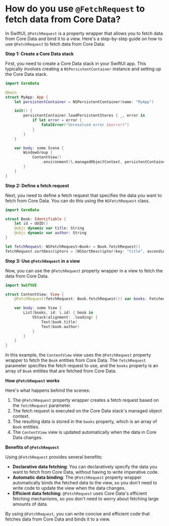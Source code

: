 # How do you use `@FetchRequest` to fetch data from Core Data?

In SwiftUI, `@FetchRequest` is a property wrapper that allows you to fetch data from Core Data and bind it to a view. Here's a step-by-step guide on how to use `@FetchRequest` to fetch data from Core Data:

**Step 1: Create a Core Data stack**

First, you need to create a Core Data stack in your SwiftUI app. This typically involves creating a `NSPersistentContainer` instance and setting up the Core Data stack.
```swift
import CoreData

@main
struct MyApp: App {
    let persistentContainer = NSPersistentContainer(name: "MyApp")

    init() {
        persistentContainer.loadPersistentStores { _, error in
            if let error = error {
                fatalError("Unresolved error $$error)")
            }
        }
    }

    var body: some Scene {
        WindowGroup {
            ContentView()
                .environment(\.managedObjectContext, persistentContainer.viewContext)
        }
    }
}
```
**Step 2: Define a fetch request**

Next, you need to define a fetch request that specifies the data you want to fetch from Core Data. You can do this using the `NSFetchRequest` class.
```swift
import CoreData

struct Book: Identifiable {
    let id = UUID()
    @objc dynamic var title: String
    @objc dynamic var author: String
}

let fetchRequest: NSFetchRequest<Book> = Book.fetchRequest()
fetchRequest.sortDescriptors = [NSSortDescriptor(key: "title", ascending: true)]
```
**Step 3: Use `@FetchRequest` in a view**

Now, you can use the `@FetchRequest` property wrapper in a view to fetch the data from Core Data.
```swift
import SwiftUI

struct ContentView: View {
    @FetchRequest(fetchRequest: Book.fetchRequest()) var books: FetchedResults<Book>

    var body: some View {
        List(books, id: \.id) { book in
            VStack(alignment: .leading) {
                Text(book.title)
                Text(book.author)
            }
        }
    }
}
```
In this example, the `ContentView` view uses the `@FetchRequest` property wrapper to fetch the `Book` entities from Core Data. The `fetchRequest` parameter specifies the fetch request to use, and the `books` property is an array of `Book` entities that are fetched from Core Data.

**How `@FetchRequest` works**

Here's what happens behind the scenes:

1. The `@FetchRequest` property wrapper creates a fetch request based on the `fetchRequest` parameter.
2. The fetch request is executed on the Core Data stack's managed object context.
3. The resulting data is stored in the `books` property, which is an array of `Book` entities.
4. The `ContentView` view is updated automatically when the data in Core Data changes.

**Benefits of `@FetchRequest`**

Using `@FetchRequest` provides several benefits:

* **Declarative data fetching**: You can declaratively specify the data you want to fetch from Core Data, without having to write imperative code.
* **Automatic data binding**: The `@FetchRequest` property wrapper automatically binds the fetched data to the view, so you don't need to write code to update the view when the data changes.
* **Efficient data fetching**: `@FetchRequest` uses Core Data's efficient fetching mechanisms, so you don't need to worry about fetching large amounts of data.

By using `@FetchRequest`, you can write concise and efficient code that fetches data from Core Data and binds it to a view.